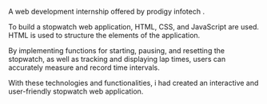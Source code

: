 A web development internship offered by prodigy infotech .

To build a stopwatch web application, HTML, CSS, and JavaScript are used. HTML is used to structure the elements of the application.

By implementing functions for starting, pausing, and resetting the stopwatch, as well as tracking and displaying lap times, users can accurately measure and record time intervals. 

With these technologies and functionalities, i had created an interactive and user-friendly stopwatch web application.
